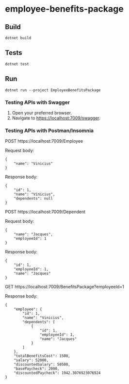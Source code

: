 # employee-benefits-package

## Build

`dotnet build`

## Tests

`dotnet test`

## Run

`dotnet run --project EmployeeBenefitsPackage`

### Testing APIs with Swagger
1. Open your preferred browser.
2. Navigate to [https://localhost:7009/swagger](https://localhost:7009/swagger).

### Testing APIs with Postman/Insomnia
POST https://localhost:7009/Employee

Request body:
```
{
	"name": "Vinicius"
}
```

Response body:
```
{
	"id": 1,
	"name": "Vinicius",
	"dependents": null
}
```

POST https://localhost:7009/Dependent

Request body:
```
{
	"name": "Jacques",
	"employeeId": 1
}
```

Response body:
```
{
	"id": 1,
	"employeeId": 1,
	"name": "Jacques"
}
```

GET https://localhost:7009/BenefitsPackage?employeeId=1

Response body:
```
{
	"employee": {
		"id": 1,
		"name": "Vinicius",
		"dependents": [
			{
				"id": 1,
				"employeeId": 1,
				"name": "Jacques"
			}
		]
	},
	"totalBenefitsCost": 1500,
	"salary": 52000,
	"discountedSalary": 50500,
	"basePaycheck": 2000,
	"discountedPaycheck": 1942.3076923076924
}
```